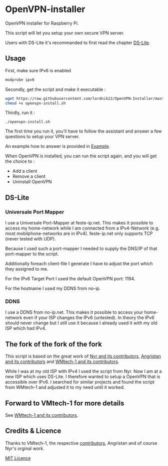 # OpenVPN-installer

OpenVPN installer for Raspberry Pi.

This script will let you setup your own secure VPN server.

Users with DS-Lite it's recommanded to first read the chapter [DS-Lite](/DS-Lite).

## Usage

First, make sure IPv6 is enabled

```bash
modprobe ipv6
```

Secondly, get the script and make it executable :

```bash
wget https://raw.githubusercontent.com/lordnik22/OpenVPN-Installer/master/openvpn-install.sh
chmod +x openvpn-install.sh
```

Thirdly, run it :

`./openvpn-install.sh`

The first time you run it, you'll have to follow the assistant and answer a few questions to setup your VPN server.

An example how to answer is provided in [Example](example.txt).

When OpenVPN is installed, you can run the script again, and you will get the choice to :
- Add a client
- Remove a client
- Uninstall OpenVPN

## DS-Lite

### Universale Port Mapper
I use a Universale Port-Mapper at feste-ip.net. This makes it possible
to access my home-network while I am connected from a IPv4-Network (e.g.
most mobilphone-networks are in IPv4). feste-ip.net only supports TCP (never
tested with UDP).

Because I used such a port-mapper I needed to supply the DNS/IP of that
port-mapper to the script.

Additionally foreach client-file I generate I have to adjust the port
which they assigned to me.

For the IPv6 Target Port I used the default OpenVPN port: 1194.

For the hostname I used my DDNS from no-ip.

### DDNS

I use a DDNS from no-ip.net. This makes it possible to access your
home-network even if your ISP changes the IPv6 (untested). In theory
the IPv6 should never change but I still use it because I already used
it with my old ISP which had IPv4.

## The fork of the fork of the fork

This script is based on the great work of [Nyr and its
contributors](https://github.com/Nyr/openvpn-install), [Angristan and
its contributors](https://github.com/Angristan/OpenVPN-install) and
[WMtech-1 and its
contributors](https://github.com/wmtech-1/OpenVPN-Installer).

While I was at my old ISP with IPv4 I used the script from Nyr. Now I
am at a new ISP which uses DS-Lite. I therefore wanted to setup a
OpenVPN that is accessible over IPv6. I searched for similar projects
and found the script from WMtech-1 and adjusted it to my need until it
worked.

## Forward to VMtech-1 for more details

See [WMtech-1 and its contributors](https://github.com/wmtech-1/OpenVPN-Installer).

## Credits & Licence

Thanks to VMtech-1, the respective [contributors](https://github.com/wmtech-1/OpenVPN-Installer/graphs/contributors), Angristan and of course Nyr's orginal work.

[MIT Licence](https://raw.githubusercontent.com/wmtech-1/OpenVPN-Installer/master/LICENSE)
